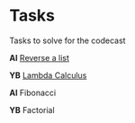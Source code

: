 # Tasks

Tasks to solve for the codecast

**AI** [Reverse a list](https://www.hackerrank.com/challenges/fp-reverse-a-list/problem)

**YB** [Lambda Calculus](https://www.hackerrank.com/challenges/lambda-calculus-reductions-1/problem)

**AI** Fibonacci

**YB** Factorial

